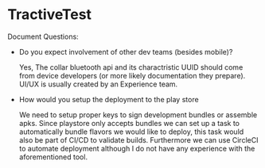 # TractiveTest
Document Questions:
- Do you expect involvement of other dev teams (besides mobile)?

  Yes, 
  The collar bluetooth api and its charactristic UUID should come from device developers (or more likely documentation they prepare).
  UI/UX is usually created by an Experience team.
  
  
- How would you setup the deployment to the play store

  We need to setup proper keys to sign development bundles or assemble apks. 
  Since playstore only accepts bundles we can set up a task to automatically bundle flavors we would like to deploy, this task would also be part of CI/CD to validate builds.
  Furthermore we can use CircleCI to automate deployment although I do not have any experience with the aforementioned tool.
